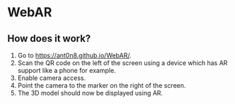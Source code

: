 # WebAR
## How does it work?
1. Go to <https://ant0n8.github.io/WebAR/>.
2. Scan the QR code on the left of the screen using a device which has AR support like a phone for example.
3. Enable camera access.
4. Point the camera to the marker on the right of the screen.
5. The 3D model should now be displayed using AR.
